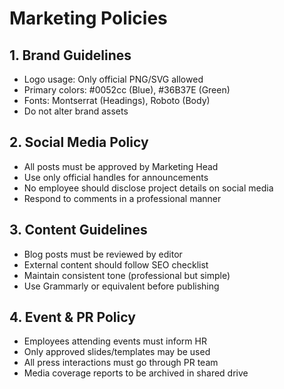 # Marketing Policies

## 1. Brand Guidelines
- Logo usage: Only official PNG/SVG allowed
- Primary colors: #0052cc (Blue), #36B37E (Green)
- Fonts: Montserrat (Headings), Roboto (Body)
- Do not alter brand assets

## 2. Social Media Policy
- All posts must be approved by Marketing Head
- Use only official handles for announcements
- No employee should disclose project details on social media
- Respond to comments in a professional manner

## 3. Content Guidelines
- Blog posts must be reviewed by editor
- External content should follow SEO checklist
- Maintain consistent tone (professional but simple)
- Use Grammarly or equivalent before publishing

## 4. Event & PR Policy
- Employees attending events must inform HR
- Only approved slides/templates may be used
- All press interactions must go through PR team
- Media coverage reports to be archived in shared drive
